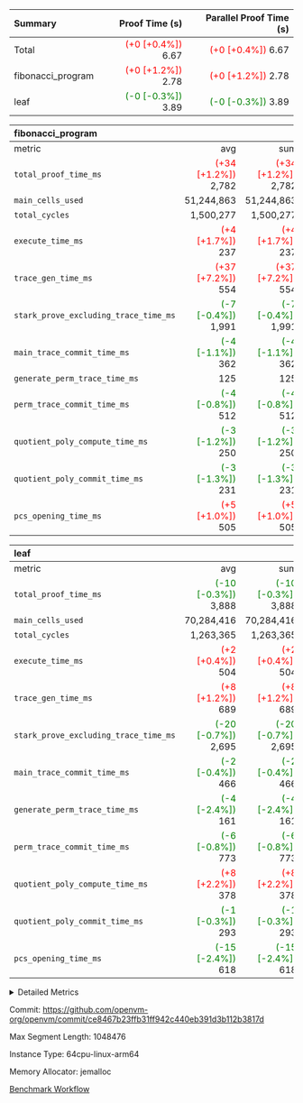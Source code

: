 | Summary | Proof Time (s) | Parallel Proof Time (s) |
|:---|---:|---:|
| Total | <span style='color: red'>(+0 [+0.4%])</span> 6.67 | <span style='color: red'>(+0 [+0.4%])</span> 6.67 |
| fibonacci_program | <span style='color: red'>(+0 [+1.2%])</span> 2.78 | <span style='color: red'>(+0 [+1.2%])</span> 2.78 |
| leaf | <span style='color: green'>(-0 [-0.3%])</span> 3.89 | <span style='color: green'>(-0 [-0.3%])</span> 3.89 |


| fibonacci_program |||||
|:---|---:|---:|---:|---:|
|metric|avg|sum|max|min|
| `total_proof_time_ms ` | <span style='color: red'>(+34 [+1.2%])</span> 2,782 | <span style='color: red'>(+34 [+1.2%])</span> 2,782 | <span style='color: red'>(+34 [+1.2%])</span> 2,782 | <span style='color: red'>(+34 [+1.2%])</span> 2,782 |
| `main_cells_used     ` |  51,244,863 |  51,244,863 |  51,244,863 |  51,244,863 |
| `total_cycles        ` |  1,500,277 |  1,500,277 |  1,500,277 |  1,500,277 |
| `execute_time_ms     ` | <span style='color: red'>(+4 [+1.7%])</span> 237 | <span style='color: red'>(+4 [+1.7%])</span> 237 | <span style='color: red'>(+4 [+1.7%])</span> 237 | <span style='color: red'>(+4 [+1.7%])</span> 237 |
| `trace_gen_time_ms   ` | <span style='color: red'>(+37 [+7.2%])</span> 554 | <span style='color: red'>(+37 [+7.2%])</span> 554 | <span style='color: red'>(+37 [+7.2%])</span> 554 | <span style='color: red'>(+37 [+7.2%])</span> 554 |
| `stark_prove_excluding_trace_time_ms` | <span style='color: green'>(-7 [-0.4%])</span> 1,991 | <span style='color: green'>(-7 [-0.4%])</span> 1,991 | <span style='color: green'>(-7 [-0.4%])</span> 1,991 | <span style='color: green'>(-7 [-0.4%])</span> 1,991 |
| `main_trace_commit_time_ms` | <span style='color: green'>(-4 [-1.1%])</span> 362 | <span style='color: green'>(-4 [-1.1%])</span> 362 | <span style='color: green'>(-4 [-1.1%])</span> 362 | <span style='color: green'>(-4 [-1.1%])</span> 362 |
| `generate_perm_trace_time_ms` |  125 |  125 |  125 |  125 |
| `perm_trace_commit_time_ms` | <span style='color: green'>(-4 [-0.8%])</span> 512 | <span style='color: green'>(-4 [-0.8%])</span> 512 | <span style='color: green'>(-4 [-0.8%])</span> 512 | <span style='color: green'>(-4 [-0.8%])</span> 512 |
| `quotient_poly_compute_time_ms` | <span style='color: green'>(-3 [-1.2%])</span> 250 | <span style='color: green'>(-3 [-1.2%])</span> 250 | <span style='color: green'>(-3 [-1.2%])</span> 250 | <span style='color: green'>(-3 [-1.2%])</span> 250 |
| `quotient_poly_commit_time_ms` | <span style='color: green'>(-3 [-1.3%])</span> 231 | <span style='color: green'>(-3 [-1.3%])</span> 231 | <span style='color: green'>(-3 [-1.3%])</span> 231 | <span style='color: green'>(-3 [-1.3%])</span> 231 |
| `pcs_opening_time_ms ` | <span style='color: red'>(+5 [+1.0%])</span> 505 | <span style='color: red'>(+5 [+1.0%])</span> 505 | <span style='color: red'>(+5 [+1.0%])</span> 505 | <span style='color: red'>(+5 [+1.0%])</span> 505 |

| leaf |||||
|:---|---:|---:|---:|---:|
|metric|avg|sum|max|min|
| `total_proof_time_ms ` | <span style='color: green'>(-10 [-0.3%])</span> 3,888 | <span style='color: green'>(-10 [-0.3%])</span> 3,888 | <span style='color: green'>(-10 [-0.3%])</span> 3,888 | <span style='color: green'>(-10 [-0.3%])</span> 3,888 |
| `main_cells_used     ` |  70,284,416 |  70,284,416 |  70,284,416 |  70,284,416 |
| `total_cycles        ` |  1,263,365 |  1,263,365 |  1,263,365 |  1,263,365 |
| `execute_time_ms     ` | <span style='color: red'>(+2 [+0.4%])</span> 504 | <span style='color: red'>(+2 [+0.4%])</span> 504 | <span style='color: red'>(+2 [+0.4%])</span> 504 | <span style='color: red'>(+2 [+0.4%])</span> 504 |
| `trace_gen_time_ms   ` | <span style='color: red'>(+8 [+1.2%])</span> 689 | <span style='color: red'>(+8 [+1.2%])</span> 689 | <span style='color: red'>(+8 [+1.2%])</span> 689 | <span style='color: red'>(+8 [+1.2%])</span> 689 |
| `stark_prove_excluding_trace_time_ms` | <span style='color: green'>(-20 [-0.7%])</span> 2,695 | <span style='color: green'>(-20 [-0.7%])</span> 2,695 | <span style='color: green'>(-20 [-0.7%])</span> 2,695 | <span style='color: green'>(-20 [-0.7%])</span> 2,695 |
| `main_trace_commit_time_ms` | <span style='color: green'>(-2 [-0.4%])</span> 466 | <span style='color: green'>(-2 [-0.4%])</span> 466 | <span style='color: green'>(-2 [-0.4%])</span> 466 | <span style='color: green'>(-2 [-0.4%])</span> 466 |
| `generate_perm_trace_time_ms` | <span style='color: green'>(-4 [-2.4%])</span> 161 | <span style='color: green'>(-4 [-2.4%])</span> 161 | <span style='color: green'>(-4 [-2.4%])</span> 161 | <span style='color: green'>(-4 [-2.4%])</span> 161 |
| `perm_trace_commit_time_ms` | <span style='color: green'>(-6 [-0.8%])</span> 773 | <span style='color: green'>(-6 [-0.8%])</span> 773 | <span style='color: green'>(-6 [-0.8%])</span> 773 | <span style='color: green'>(-6 [-0.8%])</span> 773 |
| `quotient_poly_compute_time_ms` | <span style='color: red'>(+8 [+2.2%])</span> 378 | <span style='color: red'>(+8 [+2.2%])</span> 378 | <span style='color: red'>(+8 [+2.2%])</span> 378 | <span style='color: red'>(+8 [+2.2%])</span> 378 |
| `quotient_poly_commit_time_ms` | <span style='color: green'>(-1 [-0.3%])</span> 293 | <span style='color: green'>(-1 [-0.3%])</span> 293 | <span style='color: green'>(-1 [-0.3%])</span> 293 | <span style='color: green'>(-1 [-0.3%])</span> 293 |
| `pcs_opening_time_ms ` | <span style='color: green'>(-15 [-2.4%])</span> 618 | <span style='color: green'>(-15 [-2.4%])</span> 618 | <span style='color: green'>(-15 [-2.4%])</span> 618 | <span style='color: green'>(-15 [-2.4%])</span> 618 |



<details>
<summary>Detailed Metrics</summary>

| group | num_segments | keygen_time_ms | commit_exe_time_ms |
| --- | --- | --- | --- |
| fibonacci_program | 1 | 258 | 5 | 

| group | air_name | quotient_deg | interactions | constraints |
| --- | --- | --- | --- | --- |
| fibonacci_program | AccessAdapterAir<16> | 2 | 5 | 12 | 
| fibonacci_program | AccessAdapterAir<2> | 2 | 5 | 12 | 
| fibonacci_program | AccessAdapterAir<32> | 2 | 5 | 12 | 
| fibonacci_program | AccessAdapterAir<4> | 2 | 5 | 12 | 
| fibonacci_program | AccessAdapterAir<8> | 2 | 5 | 12 | 
| fibonacci_program | BitwiseOperationLookupAir<8> | 2 | 2 | 4 | 
| fibonacci_program | MemoryMerkleAir<8> | 2 | 4 | 39 | 
| fibonacci_program | PersistentBoundaryAir<8> | 2 | 3 | 7 | 
| fibonacci_program | PhantomAir | 2 | 3 | 5 | 
| fibonacci_program | Poseidon2PeripheryAir<BabyBearParameters>, 1> | 2 | 1 | 286 | 
| fibonacci_program | ProgramAir | 1 | 1 | 4 | 
| fibonacci_program | RangeTupleCheckerAir<2> | 1 | 1 | 4 | 
| fibonacci_program | Rv32HintStoreAir | 2 | 18 | 28 | 
| fibonacci_program | VariableRangeCheckerAir | 1 | 1 | 4 | 
| fibonacci_program | VmAirWrapper<Rv32BaseAluAdapterAir, BaseAluCoreAir<4, 8> | 2 | 20 | 37 | 
| fibonacci_program | VmAirWrapper<Rv32BaseAluAdapterAir, LessThanCoreAir<4, 8> | 2 | 18 | 40 | 
| fibonacci_program | VmAirWrapper<Rv32BaseAluAdapterAir, ShiftCoreAir<4, 8> | 2 | 24 | 91 | 
| fibonacci_program | VmAirWrapper<Rv32BranchAdapterAir, BranchEqualCoreAir<4> | 2 | 11 | 20 | 
| fibonacci_program | VmAirWrapper<Rv32BranchAdapterAir, BranchLessThanCoreAir<4, 8> | 2 | 13 | 35 | 
| fibonacci_program | VmAirWrapper<Rv32CondRdWriteAdapterAir, Rv32JalLuiCoreAir> | 2 | 10 | 18 | 
| fibonacci_program | VmAirWrapper<Rv32JalrAdapterAir, Rv32JalrCoreAir> | 2 | 16 | 20 | 
| fibonacci_program | VmAirWrapper<Rv32LoadStoreAdapterAir, LoadSignExtendCoreAir<4, 8> | 2 | 18 | 33 | 
| fibonacci_program | VmAirWrapper<Rv32LoadStoreAdapterAir, LoadStoreCoreAir<4> | 2 | 17 | 40 | 
| fibonacci_program | VmAirWrapper<Rv32MultAdapterAir, DivRemCoreAir<4, 8> | 2 | 25 | 84 | 
| fibonacci_program | VmAirWrapper<Rv32MultAdapterAir, MulHCoreAir<4, 8> | 2 | 24 | 31 | 
| fibonacci_program | VmAirWrapper<Rv32MultAdapterAir, MultiplicationCoreAir<4, 8> | 2 | 19 | 19 | 
| fibonacci_program | VmAirWrapper<Rv32RdWriteAdapterAir, Rv32AuipcCoreAir> | 2 | 12 | 14 | 
| fibonacci_program | VmConnectorAir | 2 | 5 | 11 | 
| leaf | AccessAdapterAir<2> | 2 | 5 | 12 | 
| leaf | AccessAdapterAir<4> | 2 | 5 | 12 | 
| leaf | AccessAdapterAir<8> | 2 | 5 | 12 | 
| leaf | FriReducedOpeningAir | 2 | 39 | 71 | 
| leaf | JalRangeCheckAir | 2 | 9 | 14 | 
| leaf | NativePoseidon2Air<BabyBearParameters>, 1> | 2 | 136 | 572 | 
| leaf | PhantomAir | 2 | 3 | 5 | 
| leaf | ProgramAir | 1 | 1 | 4 | 
| leaf | VariableRangeCheckerAir | 1 | 1 | 4 | 
| leaf | VmAirWrapper<AluNativeAdapterAir, FieldArithmeticCoreAir> | 2 | 15 | 27 | 
| leaf | VmAirWrapper<BranchNativeAdapterAir, BranchEqualCoreAir<1> | 2 | 11 | 25 | 
| leaf | VmAirWrapper<NativeAdapterAir<2, 0>, PublicValuesCoreAir> | 2 | 11 | 30 | 
| leaf | VmAirWrapper<NativeLoadStoreAdapterAir<1>, NativeLoadStoreCoreAir<1> | 2 | 15 | 20 | 
| leaf | VmAirWrapper<NativeLoadStoreAdapterAir<4>, NativeLoadStoreCoreAir<4> | 2 | 15 | 20 | 
| leaf | VmAirWrapper<NativeVectorizedAdapterAir<4>, FieldExtensionCoreAir> | 2 | 15 | 27 | 
| leaf | VmConnectorAir | 2 | 5 | 11 | 
| leaf | VolatileBoundaryAir | 2 | 7 | 19 | 

| group | air_name | idx | rows | prep_cols | perm_cols | main_cols | cells |
| --- | --- | --- | --- | --- | --- | --- | --- |
| leaf | AccessAdapterAir<2> | 0 | 262,144 |  | 16 | 11 | 7,077,888 | 
| leaf | AccessAdapterAir<4> | 0 | 131,072 |  | 16 | 13 | 3,801,088 | 
| leaf | AccessAdapterAir<8> | 0 | 4,096 |  | 16 | 17 | 135,168 | 
| leaf | FriReducedOpeningAir | 0 | 524,288 |  | 84 | 27 | 58,195,968 | 
| leaf | JalRangeCheckAir | 0 | 65,536 |  | 28 | 12 | 2,621,440 | 
| leaf | NativePoseidon2Air<BabyBearParameters>, 1> | 0 | 65,536 |  | 312 | 398 | 46,530,560 | 
| leaf | PhantomAir | 0 | 32,768 |  | 12 | 6 | 589,824 | 
| leaf | ProgramAir | 0 | 131,072 |  | 8 | 10 | 2,359,296 | 
| leaf | VariableRangeCheckerAir | 0 | 262,144 | 2 | 8 | 1 | 2,359,296 | 
| leaf | VmAirWrapper<AluNativeAdapterAir, FieldArithmeticCoreAir> | 0 | 1,048,576 |  | 36 | 29 | 68,157,440 | 
| leaf | VmAirWrapper<BranchNativeAdapterAir, BranchEqualCoreAir<1> | 0 | 131,072 |  | 28 | 23 | 6,684,672 | 
| leaf | VmAirWrapper<NativeAdapterAir<2, 0>, PublicValuesCoreAir> | 0 | 64 |  | 28 | 27 | 3,520 | 
| leaf | VmAirWrapper<NativeLoadStoreAdapterAir<1>, NativeLoadStoreCoreAir<1> | 0 | 524,288 |  | 40 | 21 | 31,981,568 | 
| leaf | VmAirWrapper<NativeLoadStoreAdapterAir<4>, NativeLoadStoreCoreAir<4> | 0 | 131,072 |  | 40 | 27 | 8,781,824 | 
| leaf | VmAirWrapper<NativeVectorizedAdapterAir<4>, FieldExtensionCoreAir> | 0 | 131,072 |  | 36 | 38 | 9,699,328 | 
| leaf | VmConnectorAir | 0 | 2 | 1 | 16 | 5 | 42 | 
| leaf | VolatileBoundaryAir | 0 | 131,072 |  | 20 | 12 | 4,194,304 | 

| group | air_name | segment | rows | prep_cols | perm_cols | main_cols | cells |
| --- | --- | --- | --- | --- | --- | --- | --- |
| fibonacci_program | AccessAdapterAir<8> | 0 | 128 |  | 16 | 17 | 4,224 | 
| fibonacci_program | BitwiseOperationLookupAir<8> | 0 | 65,536 | 3 | 8 | 2 | 655,360 | 
| fibonacci_program | MemoryMerkleAir<8> | 0 | 512 |  | 16 | 32 | 24,576 | 
| fibonacci_program | PersistentBoundaryAir<8> | 0 | 128 |  | 12 | 20 | 4,096 | 
| fibonacci_program | PhantomAir | 0 | 1 |  | 12 | 6 | 18 | 
| fibonacci_program | Poseidon2PeripheryAir<BabyBearParameters>, 1> | 0 | 256 |  | 8 | 300 | 78,848 | 
| fibonacci_program | ProgramAir | 0 | 8,192 |  | 8 | 10 | 147,456 | 
| fibonacci_program | RangeTupleCheckerAir<2> | 0 | 524,288 | 2 | 8 | 1 | 4,718,592 | 
| fibonacci_program | Rv32HintStoreAir | 0 | 4 |  | 44 | 32 | 304 | 
| fibonacci_program | VariableRangeCheckerAir | 0 | 262,144 | 2 | 8 | 1 | 2,359,296 | 
| fibonacci_program | VmAirWrapper<Rv32BaseAluAdapterAir, BaseAluCoreAir<4, 8> | 0 | 1,048,576 |  | 52 | 36 | 92,274,688 | 
| fibonacci_program | VmAirWrapper<Rv32BaseAluAdapterAir, LessThanCoreAir<4, 8> | 0 | 524,288 |  | 40 | 37 | 40,370,176 | 
| fibonacci_program | VmAirWrapper<Rv32BranchAdapterAir, BranchEqualCoreAir<4> | 0 | 262,144 |  | 28 | 26 | 14,155,776 | 
| fibonacci_program | VmAirWrapper<Rv32BranchAdapterAir, BranchLessThanCoreAir<4, 8> | 0 | 8 |  | 32 | 32 | 512 | 
| fibonacci_program | VmAirWrapper<Rv32CondRdWriteAdapterAir, Rv32JalLuiCoreAir> | 0 | 131,072 |  | 28 | 18 | 6,029,312 | 
| fibonacci_program | VmAirWrapper<Rv32JalrAdapterAir, Rv32JalrCoreAir> | 0 | 32 |  | 36 | 28 | 2,048 | 
| fibonacci_program | VmAirWrapper<Rv32LoadStoreAdapterAir, LoadStoreCoreAir<4> | 0 | 128 |  | 52 | 41 | 11,904 | 
| fibonacci_program | VmAirWrapper<Rv32RdWriteAdapterAir, Rv32AuipcCoreAir> | 0 | 16 |  | 28 | 20 | 768 | 
| fibonacci_program | VmConnectorAir | 0 | 2 | 1 | 16 | 5 | 42 | 

| group | idx | trace_gen_time_ms | total_proof_time_ms | total_cycles | total_cells | stark_prove_excluding_trace_time_ms | quotient_poly_compute_time_ms | quotient_poly_commit_time_ms | perm_trace_commit_time_ms | pcs_opening_time_ms | main_trace_commit_time_ms | main_cells_used | generate_perm_trace_time_ms | execute_time_ms |
| --- | --- | --- | --- | --- | --- | --- | --- | --- | --- | --- | --- | --- | --- | --- |
| leaf | 0 | 689 | 3,888 | 1,263,365 | 253,173,226 | 2,695 | 378 | 293 | 773 | 618 | 466 | 70,284,416 | 161 | 504 | 

| group | idx | trace_height_constraint | weighted_sum | threshold |
| --- | --- | --- | --- | --- |
| leaf | 0 | 0 | 5,439,620 | 2,013,265,921 | 
| leaf | 0 | 1 | 26,751,232 | 2,013,265,921 | 
| leaf | 0 | 2 | 2,719,810 | 2,013,265,921 | 
| leaf | 0 | 3 | 26,878,212 | 2,013,265,921 | 
| leaf | 0 | 4 | 131,072 | 2,013,265,921 | 
| leaf | 0 | 5 | 62,313,162 | 2,013,265,921 | 

| group | segment | trace_gen_time_ms | total_proof_time_ms | total_cycles | total_cells | stark_prove_excluding_trace_time_ms | quotient_poly_compute_time_ms | quotient_poly_commit_time_ms | perm_trace_commit_time_ms | pcs_opening_time_ms | main_trace_commit_time_ms | main_cells_used | generate_perm_trace_time_ms | execute_time_ms |
| --- | --- | --- | --- | --- | --- | --- | --- | --- | --- | --- | --- | --- | --- | --- |
| fibonacci_program | 0 | 554 | 2,782 | 1,500,277 | 160,837,996 | 1,991 | 250 | 231 | 512 | 505 | 362 | 51,244,863 | 125 | 237 | 

| group | segment | trace_height_constraint | weighted_sum | threshold |
| --- | --- | --- | --- | --- |
| fibonacci_program | 0 | 0 | 3,932,542 | 2,013,265,921 | 
| fibonacci_program | 0 | 1 | 10,749,400 | 2,013,265,921 | 
| fibonacci_program | 0 | 2 | 1,966,271 | 2,013,265,921 | 
| fibonacci_program | 0 | 3 | 10,749,532 | 2,013,265,921 | 
| fibonacci_program | 0 | 4 | 1,664 | 2,013,265,921 | 
| fibonacci_program | 0 | 5 | 640 | 2,013,265,921 | 
| fibonacci_program | 0 | 6 | 7,209,100 | 2,013,265,921 | 
| fibonacci_program | 0 | 7 |  | 2,013,265,921 | 
| fibonacci_program | 0 | 8 | 35,535,101 | 2,013,265,921 | 

</details>


Commit: https://github.com/openvm-org/openvm/commit/ce8467b23ffb31ff942c440eb391d3b112b3817d

Max Segment Length: 1048476

Instance Type: 64cpu-linux-arm64

Memory Allocator: jemalloc

[Benchmark Workflow](https://github.com/openvm-org/openvm/actions/runs/14136182705)
